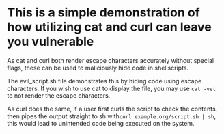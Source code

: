 # This is a simple demonstration of how utilizing cat and curl can leave you vulnerable
As cat and curl both render escape characters accurately without special flags, these can be used to maliciously hide code in shellscripts.

The evil_script.sh file demonstrates this by hiding code using escape characters. If you wish to use cat to display the file, you may use ``cat -vet`` to not render the escape characters.

As curl does the same, if a user first curls the script to check the contents, then pipes the output straight to sh with``curl example.org/script.sh | sh``, this would lead to unintended code being executed on the system.
